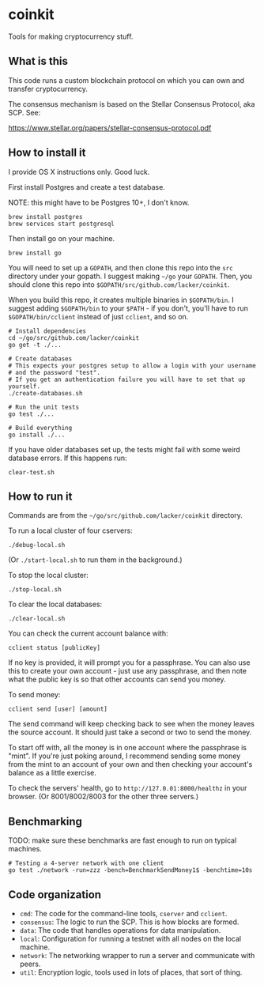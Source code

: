 # coinkit
Tools for making cryptocurrency stuff.

## What is this

This code runs a custom blockchain protocol on which you can own and transfer
cryptocurrency.

The consensus mechanism is based on the Stellar Consensus Protocol,
aka SCP. See:

https://www.stellar.org/papers/stellar-consensus-protocol.pdf 

## How to install it

I provide OS X instructions only. Good luck.

First install Postgres and create a test database.

NOTE: this might have to be Postgres 10+, I don't know.

```
brew install postgres
brew services start postgresql
```

Then install go on your machine.

```
brew install go
```

You will need to set up a `GOPATH`, and then clone this repo into the `src`
directory under your gopath. I suggest making `~/go` your `GOPATH`. Then, you
should clone this repo into `$GOPATH/src/github.com/lacker/coinkit`.

When you build this repo, it creates multiple binaries in `$GOPATH/bin`.
I suggest adding `$GOPATH/bin` to your `$PATH` - if you don't, you'll have to run
`$GOPATH/bin/cclient` instead of just `cclient`, and so on.

```
# Install dependencies
cd ~/go/src/github.com/lacker/coinkit
go get -t ./...

# Create databases
# This expects your postgres setup to allow a login with your username
# and the password "test".
# If you get an authentication failure you will have to set that up yourself.
./create-databases.sh

# Run the unit tests
go test ./...

# Build everything
go install ./...
```

If you have older databases set up, the tests might fail with some weird database errors. If this happens run:

```
clear-test.sh
```

## How to run it

Commands are from the `~/go/src/github.com/lacker/coinkit` directory.

To run a local cluster of four cservers:

```
./debug-local.sh
```

(Or `./start-local.sh` to run them in the background.)

To stop the local cluster:

```
./stop-local.sh
```

To clear the local databases:

```
./clear-local.sh
```

You can check the current account balance with:

```
cclient status [publicKey]
```

If no key is provided, it will prompt you for a passphrase. You can also
use this to create your own account - just use any passphrase, and then
note what the public key is so that other accounts can send you money.

To send money:

```
cclient send [user] [amount]
```

The send command will keep checking back to see when the money leaves the source
account. It should just take a second or two to send the money.

To start off with, all the money is in one account where the passphrase is "mint".
If you're just poking around, I recommend sending some money from the mint
to an account of your own and then checking your account's balance as a little
exercise.

To check the servers' health, go to `http://127.0.01:8000/healthz` in your browser. (Or 8001/8002/8003 for the other three servers.)

## Benchmarking

TODO: make sure these benchmarks are fast enough to run on typical machines.

```
# Testing a 4-server network with one client
go test ./network -run=zzz -bench=BenchmarkSendMoney1$ -benchtime=10s
```

## Code organization

* `cmd`: The code for the command-line tools, `cserver` and `cclient`.
* `consensus`: The logic to run the SCP. This is how blocks are formed.
* `data`: The code that handles operations for data manipulation.
* `local`: Configuration for running a testnet with all nodes on the local machine.
* `network`: The networking wrapper to run a server and communicate with peers.
* `util`: Encryption logic, tools used in lots of places, that sort of thing.
